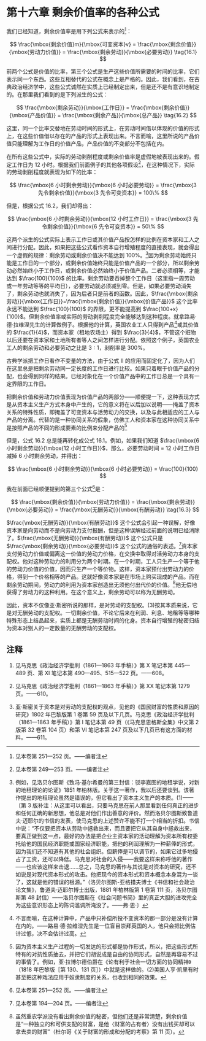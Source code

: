 <div class="annotate" markdown>

# 第十六章 剩余价值率的各种公式

我们已经知道，剩余价值率是用下列公式来表示的[^15]：

$$
\frac{\mbox{剩余价值}m}{\mbox{可变资本}v} = \frac{\mbox{剩余价值}}{\mbox{劳动力价值}} = \frac{\mbox{剩余劳动}}{\mbox{必要劳动}} \tag{16.1}
$$

前两个公式是价值的比率，第三个公式是生产这些价值所需要的时间的比率，它们表示同一个东西。这些互相替代的公式在概念上是严格的。因此，我们看到，在古典政治经济学中，这些公式诚然在实质上已经制定出来，但是还不是有意识地制定的。在那里我们看到的是下列派生的公式：

$$
\frac{\mbox{剩余劳动}}{\mbox{工作日}} = \frac{\mbox{剩余价值}}{\mbox{产品价值}} = \frac{\mbox{剩余产品}}{\mbox{总产品}} \tag{16.2}
$$

这里，同一个比率交替地在劳动时间的形式上，在劳动时间借以体现的价值的形式上，在这些价值借以存在的产品的形式上表现出来。不言而喻，这里所说的产品价值只能理解为工作日的价值产品，产品价值的不变部分不包括在内。

在所有这些公式中，实际的劳动剥削程度或剩余价值率是虚假地被表现出来的。假定工作日为 12 小时。根据我们前面例子的其他各项假设[^16]，在这种情况下，实际的劳动剥削程度就表现为如下的比率：

$$
\frac{\mbox{6 小时剩余劳动}}{\mbox{6 小时必要劳动}} = \frac{\mbox{3 先令剩余价值}}{\mbox{3 先令可变资本}} = 100\%
$$

但是，根据公式 16.2，我们却得出：

$$
\frac{\mbox{6 小时剩余劳动}}{\mbox{12 小时工作日}} = \frac{\mbox{3 先令剩余价值}}{\mbox{6 先令可变资本}} = 50\%
$$

这两个派生的公式实际上表示工作日或其价值产品按怎样的比例在资本家和工人之间进行分配。因此，如果把这些公式看作资本自行增殖程度的直接表现，就会得出一个虚假的规律：剩余劳动或剩余价值决不能达到 100%。[^17]因为剩余劳动始终只能是工作日的一个部分，或剩余价值始终只能是价值产品的一个部分，所以剩余劳动必然始终小于工作日，或剩余价值必然始终小于价值产品。二者必须相等，才能达到 $\frac{100}{100}$ 的比率。剩余劳动要吞掉整个工作日（这里指一周劳动或一年劳动等等的平均日），必要劳动就必须减到零。但是，如果必要劳动消失了，剩余劳动也就消失了，因为后者只是前者的函数。因此，$\frac{\mbox{剩余劳动}}{\mbox{工作日}}=\frac{\mbox{剩余价值}}{\mbox{价值产品}}$ 这个比率永远不能达到 $\frac{100}{100}$ 的界限，更不能提高到 $\frac{100+x}{100}$。但剩余价值率或实际的劳动剥削程度完全能够达到这种程度。就拿路易·德·拉维涅先生的计算做例子。根据他的计算，英国农业工人只得到产品[^18]或其价值的 $\frac{1}{4}$，而资本家（租地农场主）得到 $\frac{3}{4}$，不管这个赃物以后还要在资本家和土地所有者等人之间怎样进行分配。依照这个例子，英国农业工人的剩余劳动和必要劳动之比是 $3:1$，剥削率是 300%。

古典学派把工作日看作不变量的方法，由于公式 II 的应用而固定化了，因为人们在这里总是把剩余劳动同一定长度的工作日进行比较。如果只着眼于价值产品的分配，也会得到同样的结果。已经对象化在一个价值产品中的工作日总是一个具有一定界限的工作日。

把剩余价值和劳动力价值表现为价值产品的两部分——顺便提一下，这种表现方式是从资本主义生产方式本身中产生的，它的意义将在以后加以说明——掩盖了资本关系的特殊性质，即掩盖了可变资本与活劳动力的交换，以及与此相适应的工人与产品的分离。代替的是一种协同关系的假象，仿佛工人和资本家在这种协同关系中是按照产品的不同的形成要素的比例来分配产品的[^19]

但是，公式 16.2 总是能再转化成公式 16.1。例如，如果我们知道 $\frac{\mbox{6 小时剩余劳动}}{\mbox{12 小时工作日}}$，那么，必要劳动时间 $=$ 12 小时工作日减掉 6 小时剩余劳动，并得出：

$$
\frac{\mbox{6 小时剩余劳动}}{\mbox{6 小时必要劳动}} = \frac{100}{100}
$$

我在前面已经顺便提到的第三个公式[^20]是：

$$
\frac{\mbox{剩余价值}}{\mbox{劳动力价值}} = \frac{\mbox{剩余劳动}}{\mbox{必要劳动}} = \frac{\mbox{无酬劳动}}{\mbox{有酬劳动}} \tag{16.3}
$$

$\frac{\mbox{无酬劳动}}{\mbox{有酬劳动}}$ 这个公式会引起一种误解，好像资本家是向劳动而不是向劳动力支付报酬，但是这种误解经过前面的说明已经消除了。$\frac{\mbox{无酬劳动}}{\mbox{有酬劳动}}$ 这个公式只是 $\frac{\mbox{剩余劳动}}{\mbox{必要劳动}}$ 这个公式的通俗的表述。[^21]资本家支付劳动力价值或偏离这一价值的劳动力价格，在交换中取得对活劳动力本身的支配权。他对这种劳动力的利用分为两个时期。在一个时期，工人只生产一个等于他的劳动力价值的价值，因而只生产一个等价物。这样，资本家预付出劳动力的价格，得到一个价格相等的产品。这就好像资本家是在市场上购买现成的产品。而在剩余劳动期间，劳动力的利用为资本家创造出无须他付出代价的价值。[^22]他无偿地获得了劳动力的这种利用。在这个意义上，剩余劳动可以称为无酬劳动。

因此，资本不仅像亚·斯密所说的那样，是对劳动的支配权。(3)按其本质来说，它是对无酬劳动的支配权。一切剩余价值，不论它后来在利润、利息、地租等等哪种特殊形态上结晶起来，实质上都是无酬劳动时间的化身。资本自行增殖的秘密归结为资本对别人的一定数量的无酬劳动的支配权。

## 注释
    
[^15]: 见本卷第 251—252 页。——编者注

[^16]: 见本卷第 249—253 页。——编者注

[^17]: 例如，见洛贝尔图斯《致冯·基尔希曼的第三封信：驳李嘉图的地租学说，对新的地租理论的论证》1851 年柏林版。关于这一著作，我以后还要谈到。该著作提出的地租理论虽然是错误的，但它看出了资本主义生产的本质。(1)——〔第 3 版补注：从这里可以看出，只要马克思在前人那里看到任何真正的进步和任何正确的新思想，他总是对他们作出善意的评价。然而洛贝尔图斯致鲁道夫·迈耶尔的书信的发表，使马克思的上述赞许不能不打一个相当的折扣。书信中说：“不仅要把资本从劳动中拯救出来，而且要把它从其自身中拯救出来，要真正做到这一点，最好的办法是把企业主资本家的活动理解为资本所有权委托给他的国民经济职能或国家经济职能，把他的利润理解为一种薪俸的形式，因为我们还不知道有其他的社会组织。但薪俸是可以调节的，如果它过多地侵占了工资，还可以降低。马克思对社会的入侵——我要这样来称呼他的著作——也应该这样来击退……总之，马克思的著作与其说是对资本的研究，还不如说是对现代资本形式的攻击。他把现今的资本形式和资本概念本身混为一谈了，这就是他的错误的根源。”（洛贝尔图斯-亚格措夫博士《书信和社会政治论文集》，鲁道夫·迈耶尔博士出版，1881 年柏林版第 1 卷第 111 页，洛贝尔图斯第 48 封信）——洛贝尔图斯在《社会问题书简》里的真正大胆的进攻完全为这些意识形态上的陈词滥调所淹没了。——弗·恩·〕

[^18]: 不言而喻，在这种计算中，产品中只补偿所投不变资本的那一部分是没有计算在内的。——路易·德·拉维涅先生是一位盲目崇拜英国的人，他只会把比例估计过低，决不会估计过高。

[^19]: 因为资本主义生产过程的一切发达的形式都是协作形式，所以，把这些形式所特有的对抗性质抽去，并把它们胡说成是自由的协同形式，自然是再容易不过的事情了。例如，亚·拉博尔德伯爵在《论有利于社会一切方面的协同精神》（1818 年巴黎版［第 130、131 页］）中就是这样做的。(2)美国人亨·凯里有时甚至把这种戏法应用于奴隶制度的关系，也收到相同的效果。

[^20]: 见本卷第 251—252 页。——编者注

[^21]: 见本卷第 194—204 页。——编者注

[^22]: 虽然重农学派没有看出剩余价值的秘密，但他们还是非常清楚，剩余价值是“一种独立的和可供支配的财富，是他〈财富的占有者〉没有出钱买却可以拿去卖的财富”（杜尔哥《关于财富的形成和分配的考察》第 11 页）。

</div>

1. 见马克思《政治经济学批判（1861—1863 年手稿）》第 X 笔记本第 445—489 页、第 XI 笔记本第 490—495、515—522 页。——608。

2. 见马克思《政治经济学批判（1861—1863 年手稿）》第 XX 笔记本第 1279 页。——610。

3. 亚·斯密关于资本是对劳动的支配权的观点，见他的《国民财富的性质和原因的研究》1802 年巴黎版第 1 卷第 59 页及以下几页。马克思《政治经济学批判（1861—1863 年手稿）》第 I 笔记本第 49 页（《马克思恩格斯全集》中文第 2 版第 32 卷第 104 页）和第 VI 笔记本第 247 页及以下几页已有这方面的材料。——611。

